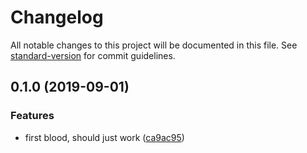 # Changelog

All notable changes to this project will be documented in this file. See [standard-version](https://github.com/conventional-changelog/standard-version) for commit guidelines.

## 0.1.0 (2019-09-01)


### Features

* first blood, should just work ([ca9ac95](https://github.com/JounQin/remark-preset-prettier/commit/ca9ac95))
